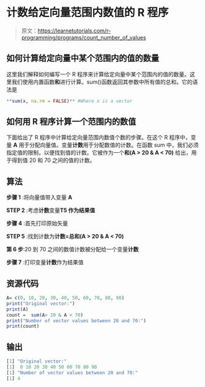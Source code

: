 # 计数给定向量范围内数值的 R 程序

> 原文：<https://learnetutorials.com/r-programming/programs/count_number_of_values>

## 如何计算给定向量中某个范围内的值的数量

这里我们解释如何编写一个 R 程序来计算给定向量中某个范围内的值的数量。这里我们使用内置函数**和**进行计算。sum()函数返回其参数中所有值的总和。它的语法是

```r
**sum(x, na.rm = FALSE)** #Where x is a vector 

```

## 如何用 R 程序计算一个范围内的数值

下面给出了 R 程序中计算给定向量范围内数值个数的步骤。在这个 R 程序中，变量 **A** 用于分配向量值。变量**计数**用于分配数值的计数。在函数 sum 中，我们必须指定值的限制，以便找到值的计数。它被作为一个**和(A > 20 & A < 70)** 给出，用于得到值 20 和 70 之间的值的计数。

## 算法

**步骤 1** :将向量值带入变量 **A**

**STEP 2** :考虑**计数**变量**T5 作为结果值**

**步骤 4** :首先打印原始矢量

**STEP 5** :找到计数为**计数=总和(A > 20 & A < 70)**

**第 6 步**:20 到 70 之间的数值计数被分配给一个变量**计数**

**步骤 7** :打印变量**计数**作为结果值

## 资源代码

```r
A= c(0, 10, 20, 30, 40, 50, 60, 70, 80, 90)
print("Original vector:")
print(A)
count =  sum(A> 20 & A < 70)
print("Number of vector values between 20 and 70:")
print(count) 

```

## 输出

```r
[1] "Original vector:"
[1]  0 10 20 30 40 50 60 70 80 90
[1] "Number of vector values between 20 and 70:"
[1] 4 
```